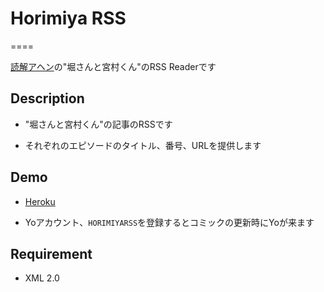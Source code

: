 # Horimiya RSS
====

[読解アヘン](http://dka-hero.com/)の"堀さんと宮村くん"のRSS Readerです

## Description

- "堀さんと宮村くん"の記事のRSSです

- それぞれのエピソードのタイトル、番号、URLを提供します

## Demo

- [Heroku](http://horimiya_rss.herokuapp.com)

- Yoアカウント、`HORIMIYARSS`を登録するとコミックの更新時にYoが来ます

## Requirement

- XML 2.0
